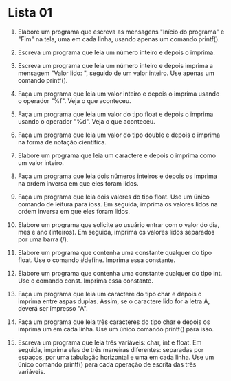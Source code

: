 # Lista 01 #

1) Elabore um programa que escreva as mensagens "Início do programa" e "Fim" na tela, uma em cada linha, usando apenas um comando printf().

2) Escreva um programa que leia um número inteiro e depois o imprima.

3) Escreva um programa que leia um número inteiro e depois imprima a mensagem "Valor lido: ", seguido de um valor inteiro. Use apenas um comando printf().

4) Faça um programa que leia um valor inteiro e depois o imprima usando o operador "%f". Veja o que aconteceu.

5) Faça um programa que leia um valor do tipo float e depois o imprima usando o operador "%d". Veja o que aconteceu.

6) Faça um programa que leia um valor do tipo double e depois o imprima na forma de notação científica.

7) Elabore um programa que leia um caractere e depois o imprima como um valor inteiro.

8) Faça um programa que leia dois números inteiros e depois os imprima na ordem inversa em que eles foram lidos.

9) Faça um programa que leia dois valores do tipo float. Use um único comando de leitura para ioss. Em seguida, imprima os valores lidos na ordem inversa em que eles foram lidos.

10) Elabore um programa que solicite ao usuário entrar com o valor do dia, mês e ano (inteiros). Em seguida, imprima os valores lidos separados por uma barra (/).

11) Elabore um programa que contenha uma constante qualquer do tipo float. Use o comando #define. Imprima essa constante.

12) Elabore um programa que contenha uma constante qualquer do tipo int. Use o comando const. Imprima essa constante.

13) Faça um programa que leia um caractere do tipo char e depois o imprima entre aspas duplas. Assim, se o caractere lido for a letra A, deverá ser impresso "A".

14) Faça um programa que leia três caracteres do tipo char e depois os imprima um em cada linha. Use um único comando printf() para isso.

15) Escreva um programa que leia três variáveis: char, int e float. Em seguida, imprima elas de três maneiras diferentes: separadas por espaços, por uma tabulação horizontal e uma em cada linha. Use um único comando printf() para cada operação de escrita das três variáveis.

